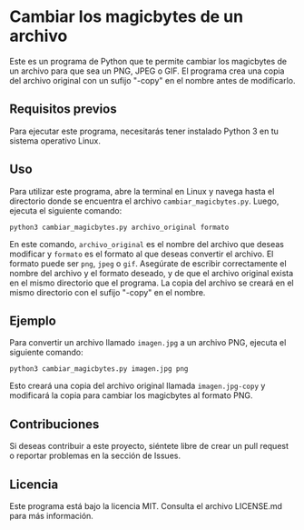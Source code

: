 # Cambiar los magicbytes de un archivo

Este es un programa de Python que te permite cambiar los magicbytes de un archivo para que sea un PNG, JPEG o GIF. El programa crea una copia del archivo original con un sufijo "-copy" en el nombre antes de modificarlo.

## Requisitos previos

Para ejecutar este programa, necesitarás tener instalado Python 3 en tu sistema operativo Linux.

## Uso

Para utilizar este programa, abre la terminal en Linux y navega hasta el directorio donde se encuentra el archivo `cambiar_magicbytes.py`. Luego, ejecuta el siguiente comando:

```
python3 cambiar_magicbytes.py archivo_original formato
```

En este comando, `archivo_original` es el nombre del archivo que deseas modificar y `formato` es el formato al que deseas convertir el archivo. El formato puede ser `png`, `jpeg` o `gif`. Asegúrate de escribir correctamente el nombre del archivo y el formato deseado, y de que el archivo original exista en el mismo directorio que el programa. La copia del archivo se creará en el mismo directorio con el sufijo "-copy" en el nombre.

## Ejemplo

Para convertir un archivo llamado `imagen.jpg` a un archivo PNG, ejecuta el siguiente comando:

```
python3 cambiar_magicbytes.py imagen.jpg png
```

Esto creará una copia del archivo original llamada `imagen.jpg-copy` y modificará la copia para cambiar los magicbytes al formato PNG.

## Contribuciones

Si deseas contribuir a este proyecto, siéntete libre de crear un pull request o reportar problemas en la sección de Issues.

## Licencia

Este programa está bajo la licencia MIT. Consulta el archivo LICENSE.md para más información.